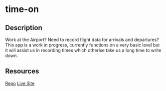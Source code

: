 # time-on

## Description

Work at the Airport? Need to record flight data for arrivals and departures?
This app is a work in progress, currently functions on a very basic level but it will assist us in recording times which otherise take us a long time to write down.

## Resources 

[Repo](https://github.com/mckayjalex/time-on)
[Live Site](https://mckayjalex.github.io/time-on/)